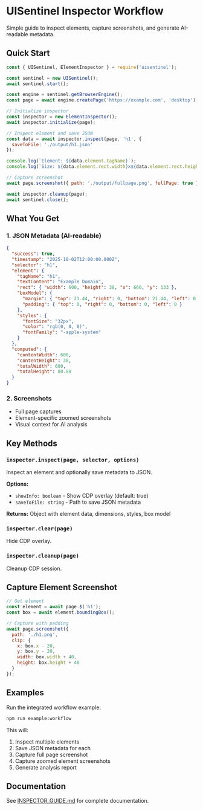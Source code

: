 # UISentinel Inspector Workflow

Simple guide to inspect elements, capture screenshots, and generate AI-readable metadata.

## Quick Start

```javascript
const { UISentinel, ElementInspector } = require('uisentinel');

const sentinel = new UISentinel();
await sentinel.start();

const engine = sentinel.getBrowserEngine();
const page = await engine.createPage('https://example.com', 'desktop');

// Initialize inspector
const inspector = new ElementInspector();
await inspector.initialize(page);

// Inspect element and save JSON
const data = await inspector.inspect(page, 'h1', {
  saveToFile: './output/h1.json'
});

console.log(`Element: ${data.element.tagName}`);
console.log(`Size: ${data.element.rect.width}x${data.element.rect.height}px`);

// Capture screenshot
await page.screenshot({ path: './output/fullpage.png', fullPage: true });

await inspector.cleanup(page);
await sentinel.close();
```

## What You Get

### 1. JSON Metadata (AI-readable)
```json
{
  "success": true,
  "timestamp": "2025-10-02T12:00:00.000Z",
  "selector": "h1",
  "element": {
    "tagName": "h1",
    "textContent": "Example Domain",
    "rect": { "width": 600, "height": 38, "x": 660, "y": 133 },
    "boxModel": {
      "margin": { "top": 21.44, "right": 0, "bottom": 21.44, "left": 0 },
      "padding": { "top": 0, "right": 0, "bottom": 0, "left": 0 }
    },
    "styles": {
      "fontSize": "32px",
      "color": "rgb(0, 0, 0)",
      "fontFamily": "-apple-system"
    }
  },
  "computed": {
    "contentWidth": 600,
    "contentHeight": 38,
    "totalWidth": 600,
    "totalHeight": 80.88
  }
}
```

### 2. Screenshots
- Full page captures
- Element-specific zoomed screenshots
- Visual context for AI analysis

## Key Methods

### `inspector.inspect(page, selector, options)`
Inspect an element and optionally save metadata to JSON.

**Options:**
- `showInfo: boolean` - Show CDP overlay (default: true)
- `saveToFile: string` - Path to save JSON metadata

**Returns:** Object with element data, dimensions, styles, box model

### `inspector.clear(page)`
Hide CDP overlay.

### `inspector.cleanup(page)`
Cleanup CDP session.

## Capture Element Screenshot

```javascript
// Get element
const element = await page.$('h1');
const box = await element.boundingBox();

// Capture with padding
await page.screenshot({
  path: './h1.png',
  clip: {
    x: box.x - 20,
    y: box.y - 20,
    width: box.width + 40,
    height: box.height + 40
  }
});
```

## Examples

Run the integrated workflow example:
```bash
npm run example:workflow
```

This will:
1. Inspect multiple elements
2. Save JSON metadata for each
3. Capture full page screenshot
4. Capture zoomed element screenshots
5. Generate analysis report

## Documentation

See [INSPECTOR_GUIDE.md](./INSPECTOR_GUIDE.md) for complete documentation.
